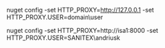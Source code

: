 nuget config -set HTTP_PROXY=http://127.0.0.1 -set HTTP_PROXY.USER=domain\user

nuget config -set HTTP_PROXY=http://isa1:8000 -set HTTP_PROXY.USER=SANITEX\andriusk